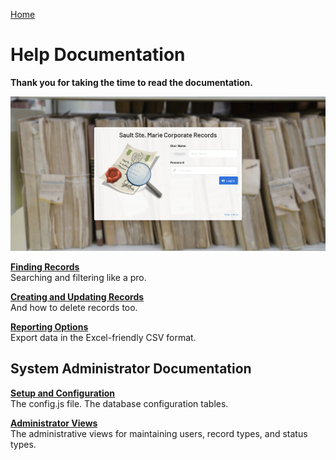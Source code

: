 [Home](https://cityssm.github.io/corporate-records-manager/)

# Help Documentation

**Thank you for taking the time to read the documentation.**

![Login Screen](login.png)

**[Finding Records](search.md)**<br />
Searching and filtering like a pro.

**[Creating and Updating Records](createUpdate.md)**<br />
And how to delete records too.

**[Reporting Options](reporting.md)**<br />
Export data in the Excel-friendly CSV format.

## System Administrator Documentation

**[Setup and Configuration](admin-setup.md)**<br />
The config.js file.  The database configuration tables.

**[Administrator Views](admin-views.md)**<br />
The administrative views for maintaining users, record types, and status types.

